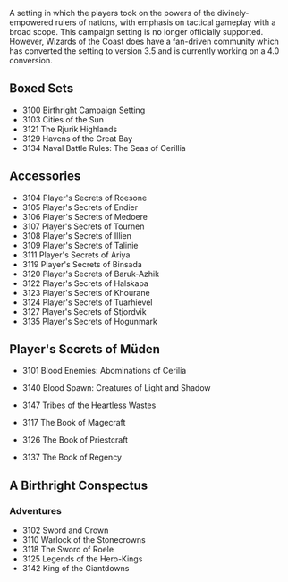 A setting in which the players took on the powers of the divinely-empowered
rulers of nations, with emphasis on tactical gameplay with a broad scope. This
campaign setting is no longer officially supported. However, Wizards of the
Coast does have a fan-driven community which has converted the setting to
version 3.5 and is currently working on a 4.0 conversion.

## Boxed Sets

* 3100	Birthright Campaign Setting
* 3103	Cities of the Sun
* 3121	The Rjurik Highlands
* 3129	Havens of the Great Bay
* 3134	Naval Battle Rules: The Seas of Cerillia

## Accessories

* 3104	Player's Secrets of Roesone
* 3105	Player's Secrets of Endier
* 3106	Player's Secrets of Medoere
* 3107	Player's Secrets of Tournen
* 3108	Player's Secrets of Illien
* 3109	Player's Secrets of Talinie
* 3111	Player's Secrets of Ariya
* 3119	Player's Secrets of Binsada
* 3120	Player's Secrets of Baruk-Azhik
* 3122	Player's Secrets of Halskapa
* 3123	Player's Secrets of Khourane
* 3124	Player's Secrets of Tuarhievel
* 3127	Player's Secrets of Stjordvik
* 3135	Player's Secrets of Hogunmark

## Player's Secrets of Müden

* 3101	Blood Enemies: Abominations of Cerilia
* 3140	Blood Spawn: Creatures of Light and Shadow
* 3147	Tribes of the Heartless Wastes


* 3117	The Book of Magecraft
* 3126	The Book of Priestcraft
* 3137	The Book of Regency

## A Birthright Conspectus

### Adventures

* 3102	Sword and Crown
* 3110	Warlock of the Stonecrowns
* 3118	The Sword of Roele
* 3125	Legends of the Hero-Kings
* 3142	King of the Giantdowns